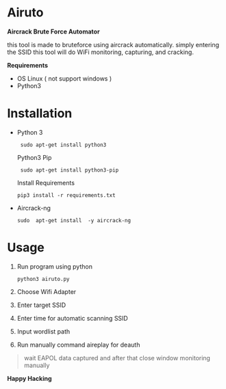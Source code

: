 # Airuto
**Aircrack Brute Force Automator**
  
this tool is made to bruteforce using aircrack automatically. simply entering the SSID this tool will do WiFi monitoring, capturing, and cracking.

**Requirements**
- OS Linux ( not support windows )
- Python3

# Installation
- Python 3

   ` sudo apt-get install python3`
   
   Python3 Pip
   
    ` sudo apt-get install python3-pip`
	
	Install Requirements

	`pip3 install -r requirements.txt`
- Aircrack-ng

   `sudo  apt-get install  -y aircrack-ng`
# Usage
1. Run program using python

	`python3 airuto.py`
2. Choose Wifi Adapter
3. Enter target SSID
4. Enter time for automatic scanning SSID
5. Input wordlist path
6. Run manually command aireplay for deauth

> wait EAPOL data captured and after that close window monitoring manually

**Happy Hacking**
